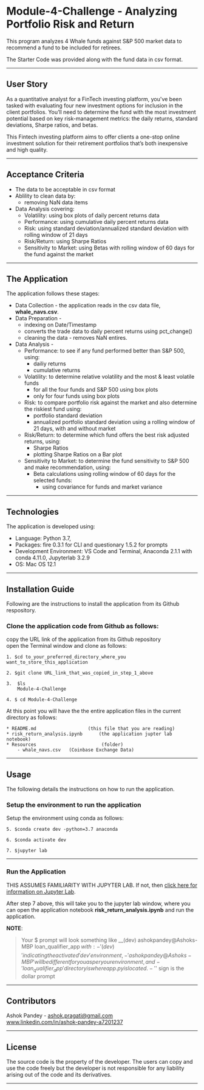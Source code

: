 # Module-4-Challenge - Analyzing Portfolio Risk and Return

This program analyzes 4 Whale funds against S&P 500 market data to recommend a fund to be included for retirees.

The Starter Code was provided along with the fund data in csv format.

---

## User Story

As a quantitative analyst for a FinTech investing platform, you've been tasked with evaluating four new investment options for inclusion in the client portfolios. You’ll need to determine the fund with the most investment potential based on key risk-management metrics: the daily returns, standard deviations, Sharpe ratios, and betas.

This Fintech investing platform aims to offer clients a one-stop online investment solution for their retirement portfolios that’s both inexpensive and high quality. 

---

## Acceptance Criteria

* The data to be acceptable in csv format  
* Ablility to clean data by:  
    - removing NaN data items  
* Data Analysis covering:
    - Volatility: using box plots of daily percent returns data 
    - Performance: using cumulative daily percent returns data
    - Risk: using standard deviation/annualized standard deviation with rolling window of 21 days
    - Risk/Return: using Sharpe Ratios 
    - Sensitivity to Market: using Betas with rolling window of 60 days for the fund against the market
    
---

## The Application  

The application follows these stages:  
* Data Collection - the application reads in the csv data file, **whale_navs.csv**. 
* Data Preparation - 
    - indexing on Date/Timestamp
    - converts the trade data to daily percent returns using pct_change()
    - cleaning the data - removes NaN entires.
* Data Analysis -
    - Performance: to see if any fund performed better than S&P 500, using:
        - dailiy returns 
        - cumulative returns
    - Volatility: to determine relative volatility and the most & least volatile funds
        - for all the four funds and S&P 500 using box plots
        - only for four funds using box plots
    - Risk: to compare portfolio risk against the market and also determine the riskiest fund using:
        - portfolio standard deviation
        - annualized portfolio standard deviation using a rolling window of 21 days, with and without market
    - Risk/Return: to determine which fund offers the best risk adjusted returns, using:
        - Sharpe Ratios 
        - plotting Sharpe Ratios on a Bar plot
    - Sensitivity to Market: to determine the fund sensitivity to S&P 500 and make recommendation, using:
        - Beta calculations using rolling window of 60 days for the selected funds:
            - using covariance for funds and market variance
        
---

## Technologies

The application is developed using:  
* Language: Python 3.7,   
* Packages: fire 0.3.1 for CLI and questionary 1.5.2 for prompts  
* Development Environment: VS Code and Terminal, Anaconda 2.1.1 with conda 4.11.0, Jupyterlab 3.2.9  
* OS: Mac OS 12.1

---

## Installation Guide

Following are the instructions to install the application from its Github respository.  

### Clone the application code from Github as follows:


copy the URL link of the application from its Github repository      
open the Terminal window and clone as follows:  

    1. $cd to_your_preferred_directory_where_you want_to_store_this_application  
    
    2. $git clone URL_link_that_was_copied_in_step_1_above   
    
    3.  $ls     
        Module-4-Challenge    
        
    4. $ cd Module-4-Challenge     


At this point you will have the the entire application files in the current directory as follows:

    * README.md                   (this file that you are reading)
    * risk_return_analysis.ipynb      (the application jupter lab notebook)
    * Resources                        (folder)
        - whale_navs.csv   (Coinbase Exchange Data)

---

## Usage

The following details the instructions on how to run the application.  

### Setup the environment to run the application
Setup the environment using conda as follows:

    5. $conda create dev -python=3.7 anaconda  
    
    6. $conda activate dev  
    
    7. $jupyter lab  

---

### Run the Application

THIS ASSUMES FAMILIARITY WITH JUPYTER LAB. If not, then [click here for information on Jupyter Lab](https://jupyterlab.readthedocs.io/en/stable/).  

After step 7 above, this will take you to the jupyter lab window, where you can open the application notebook **risk_return_analysis.ipynb** and run the application.  

**NOTE**:
>Your $ prompt will look something like __(dev) ashokpandey@Ashoks-MBP loan_qualifier_app$__ ,  with:  
    - '(dev)' indicating the activated 'dev' environment,   
    - ' ashokpandey@Ashoks-MBP ' will be different for you as per your environment, and   
    - 'loan_qualifier_app' directory is where app.py is located.  
    - '$' sign is the dollar prompt  

---

## Contributors

Ashok Pandey - ashok.pragati@gmail.com   
www.linkedin.com/in/ashok-pandey-a7201237

---

## License

The source code is the property of the developer. The users can copy and use the code freely but the developer is not responsible for any liability arising out of the code and its derivatives.

---
